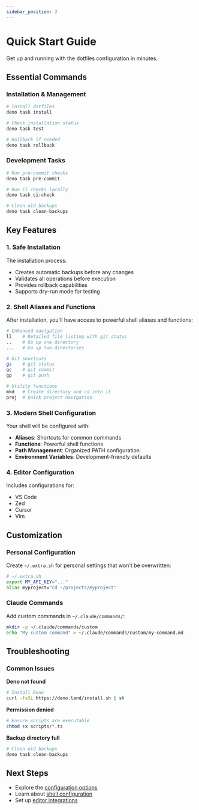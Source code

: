 ```yaml
---
sidebar_position: 2
---
```


# Quick Start Guide

Get up and running with the dotfiles configuration in minutes.

## Essential Commands

### Installation & Management

```bash
# Install dotfiles
deno task install

# Check installation status
deno task test

# Rollback if needed
deno task rollback
```

### Development Tasks

```bash
# Run pre-commit checks
deno task pre-commit

# Run CI checks locally
deno task ci:check

# Clean old backups
deno task clean-backups
```

## Key Features

### 1. Safe Installation

The installation process:

- Creates automatic backups before any changes
- Validates all operations before execution
- Provides rollback capabilities
- Supports dry-run mode for testing

### 2. Shell Aliases and Functions

After installation, you'll have access to powerful shell aliases and functions:

```bash
# Enhanced navigation
ll    # Detailed file listing with git status
..    # Go up one directory
...   # Go up two directories

# Git shortcuts
gs    # git status
gc    # git commit
gp    # git push

# Utility functions
mkd   # Create directory and cd into it
proj  # Quick project navigation
```

### 3. Modern Shell Configuration

Your shell will be configured with:

- **Aliases**: Shortcuts for common commands
- **Functions**: Powerful shell functions
- **Path Management**: Organized PATH configuration
- **Environment Variables**: Development-friendly defaults

### 4. Editor Configuration

Includes configurations for:

- VS Code
- Zed
- Cursor
- Vim

## Customization

### Personal Configuration

Create `~/.extra.sh` for personal settings that won't be overwritten:

```bash
# ~/.extra.sh
export MY_API_KEY="..."
alias myproject="cd ~/projects/myproject"
```

### Claude Commands

Add custom commands in `~/.claude/commands/`:

```bash
mkdir -p ~/.claude/commands/custom
echo "My custom command" > ~/.claude/commands/custom/my-command.md
```

## Troubleshooting

### Common Issues

**Deno not found**

```bash
# Install Deno
curl -fsSL https://deno.land/install.sh | sh
```

**Permission denied**

```bash
# Ensure scripts are executable
chmod +x scripts/*.ts
```

**Backup directory full**

```bash
# Clean old backups
deno task clean-backups
```

## Next Steps

- Explore the [configuration options](/docs/configuration/shell)
- Learn about [shell configuration](/docs/configuration/shell)
- Set up [editor integrations](/docs/configuration/editors)
